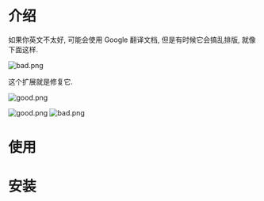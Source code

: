 # 介绍

如果你英文不太好, 可能会使用 Google 翻译文档, 但是有时候它会搞乱排版, 就像下面这样.

![bad.png](https://github.com/ouweiya/Translation-fix/blob/master/bad.png?raw=true)

这个扩展就是修复它.

![good.png](https://github.com/ouweiya/Translation-fix/blob/master/good.png?raw=true)

![good.png](http://github.com/ouweiya/Translation-fix/raw/master/good.png)
![bad.png](http://github.com/ouweiya/Translation-fix/raw/master/bad.png)

# 使用

# 安装
